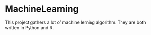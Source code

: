 # MachineLearning

This project gathers a lot of machine lerning algorithm. They are both written in Python and R.